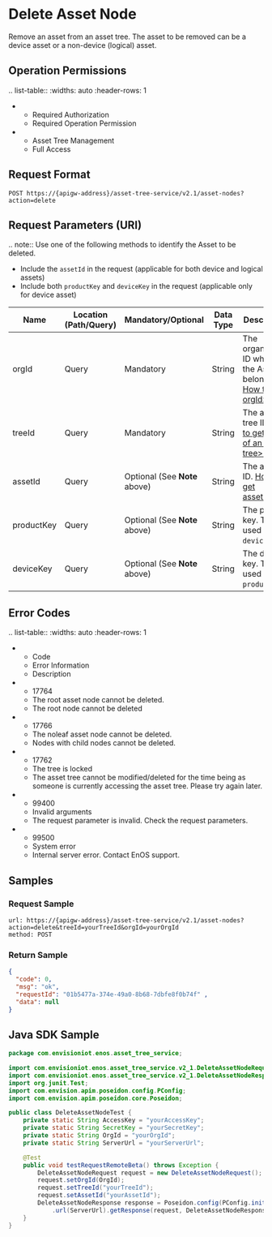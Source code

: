 # Delete Asset Node

Remove an asset from an asset tree. The asset to be removed can be a device asset or a non-device (logical) asset.

## Operation Permissions

.. list-table::
   :widths: auto
   :header-rows: 1

   * - Required Authorization
     - Required Operation Permission
   * - Asset Tree Management
     - Full Access

## Request Format

```
POST https://{apigw-address}/asset-tree-service/v2.1/asset-nodes?action=delete
```

## Request Parameters (URI)

.. note:: Use one of the following methods to identify the Asset to be deleted. 

   - Include the ``assetId`` in the request (applicable for both device and logical assets)
   - Include both ``productKey`` and ``deviceKey`` in the request (applicable only for device asset)



| Name | Location (Path/Query) | Mandatory/Optional | Data Type | Description |
|---------------|------------------|----------|-----------|--------------|
| orgId         | Query            | Mandatory     | String    | The organization ID which the Asset belongs to. [How to get orgId>>](/docs/api/en/2.1.0/api_faqs#how-to-get-organization-id-orgid-orgid)                |
| treeId        | Query            | Mandatory    | String    | The asset tree ID. [How to get the ID of an asset tree>>](/docs/api/en/2.1.0/api_faqs.html#how-to-get-the-id-of-an-asset-tree)        |
| assetId  | Query            | Optional (See **Note** above)   | String    |  The asset ID. [How to get assetId>>](/docs/api/en/2.1.0/api_faqs.html#how-to-get-asset-id-assetid-assetid)  |
| productKey  | Query            | Optional (See **Note** above)   | String    | The product key. To be used with ``deviceKey``.|
| deviceKey  | Query            | Optional  (See **Note** above)  | String    | The device key. To be used with ``productKey``. |


## Error Codes


.. list-table::
   :widths: auto
   :header-rows: 1

   * - Code
     - Error Information
     - Description
   * - 17764
     - The root asset node cannot be deleted.
     - The root node cannot be deleted
   * - 17766
     - The noleaf asset node cannot be deleted.
     - Nodes with child nodes cannot be deleted.
   * - 17762
     - The tree is locked
     - The asset tree cannot be modified/deleted for the time being as someone is currently accessing the asset tree. Please try again later.
   * - 99400
     - Invalid arguments
     - The request parameter is invalid. Check the request parameters.
   * - 99500
     - System error
     - Internal server error. Contact EnOS support.







## Samples

### Request Sample

```
url: https://{apigw-address}/asset-tree-service/v2.1/asset-nodes?action=delete&treeId=yourTreeId&orgId=yourOrgId
method: POST
```

### Return Sample

```json
{
  "code": 0,
  "msg": "ok",
  "requestId": "01b5477a-374e-49a0-8b68-7dbfe8f0b74f" ,
  "data": null
}
```

## Java SDK Sample

```java
package com.envisioniot.enos.asset_tree_service;

import com.envisioniot.enos.asset_tree_service.v2_1.DeleteAssetNodeRequest;
import com.envisioniot.enos.asset_tree_service.v2_1.DeleteAssetNodeResponse;
import org.junit.Test;
import com.envision.apim.poseidon.config.PConfig;
import com.envision.apim.poseidon.core.Poseidon;

public class DeleteAssetNodeTest {
    private static String AccessKey = "yourAccessKey";
    private static String SecretKey = "yourSecretKey";
    private static String OrgId = "yourOrgId";
    private static String ServerUrl = "yourServerUrl";

    @Test
    public void testRequestRemoteBeta() throws Exception {
        DeleteAssetNodeRequest request = new DeleteAssetNodeRequest();
        request.setOrgId(OrgId);
        request.setTreeId("yourTreeId");
        request.setAssetId("yourAssetId");
        DeleteAssetNodeResponse response = Poseidon.config(PConfig.init().appKey(AccessKey).appSecret(SecretKey).debug())
            .url(ServerUrl).getResponse(request, DeleteAssetNodeResponse.class);
    }
}
```